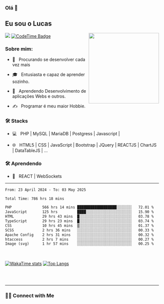 ### Olá 👋<h2> Eu sou o Lucas</h2>

<img align='right' src="https://media.giphy.com/media/M9gbBd9nbDrOTu1Mqx/giphy.gif" width="230">

![](https://komarev.com/ghpvc/?username=umLusca)
[![CodeTime Badge](https://img.shields.io/endpoint?style=flat&color=039&url=https%3A%2F%2Fapi.codetime.dev%2Fshield%3Fid%3D30825%26project%3D%26in=0)](https://github.com/umLusca/umLusca/)
<h3> Sobre mim: </h3>



- 🤔 &nbsp; Procurando se desenvolver cada vez mais

- 🎓 &nbsp; Entusiasta e capaz de aprender sozinho.

- 🌱 &nbsp; Aprendendo Desenvolvimento de aplicações Webs e outros.

- ✍️ &nbsp; Programar é meu maior Hobbie.



<h3>🛠 Stacks</h3>



- 💻 &nbsp; PHP | MySQL | MariaDB | Postgress | Javascript | 

- 🌐 &nbsp; HTML5 | CSS | JavaScript | Bootstrap | JQuery | REACTJS | ChartJS | DataTableJS | ...




<h3>🛠 Aprendendo</h3>

- 🔧 &nbsp; REACT | WebSockets

<hr>

<!--START_SECTION:waka-->

```txt
From: 23 April 2024 - To: 03 May 2025

Total Time: 786 hrs 18 mins

PHP              566 hrs 14 mins ██████████████████░░░░░░░   72.01 %
JavaScript       125 hrs         ████░░░░░░░░░░░░░░░░░░░░░   15.90 %
HTML             29 hrs 43 mins  █░░░░░░░░░░░░░░░░░░░░░░░░   03.78 %
TypeScript       29 hrs 23 mins  █░░░░░░░░░░░░░░░░░░░░░░░░   03.74 %
CSS              10 hrs 45 mins  ▒░░░░░░░░░░░░░░░░░░░░░░░░   01.37 %
SCSS             2 hrs 36 mins   ░░░░░░░░░░░░░░░░░░░░░░░░░   00.33 %
Apache Config    2 hrs 31 mins   ░░░░░░░░░░░░░░░░░░░░░░░░░   00.32 %
htaccess         2 hrs 7 mins    ░░░░░░░░░░░░░░░░░░░░░░░░░   00.27 %
Image (svg)      1 hr 57 mins    ░░░░░░░░░░░░░░░░░░░░░░░░░   00.25 %
```

<!--END_SECTION:waka-->


<br/><br/>
 [![WakaTime stats](https://github-readme-stats.vercel.app/api?username=umLusca&show_icons=true&theme=transparent&locale=pt-br)](https://github.com/umLusca/umLusca/) [![Top Langs](https://github-readme-stats.vercel.app/api/top-langs/?username=umLusca&layout=compact&theme=transparent&locale=pt-br)](https://github.com/umLusca/umLusca/)





<br><br>


<hr>

<h3> 🤝🏻 Connect with Me </h3>

<br>
